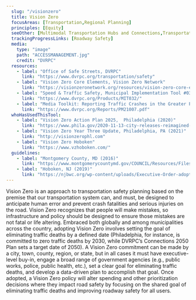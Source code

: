 ```yaml
---
  slug: "/visionzero"
  title: Vision Zero
  focusAreas: [Transportation,Regional Planning]
  principles: [Equity]
  seeOther: [Multimodal Transportation Hubs and Connections,Transportation Safety Programs]
  trackingProgressLinks: [Roadway Safety]
  media: 
    type: "image"
    path: "ACCESSMANAGEMENT.jpg"
    credit: "DVRPC"
  resources: 
    - label: "Office of Safe Streets, DVRPC"
      link: "https://www.dvrpc.org/transportation/safety"
    - label: "Vision Zero Core Elements, Vision Zero Network"
      link: "https://visionzeronetwork.org/resources/vision-zero-core-elements/"
    - label: "Speed & Traffic Safety, Municipal Implementation Tool #032, DVRPC"
      link: "https://www.dvrpc.org/Products/MIT032/"
    - label: "Media Toolkit: Reporting Traffic Crashes in the Greater Philadelphia Region, DVRPC"
      link: "https://www.dvrpc.org/Reports/PM21007.pdf"
  whoHasUsedThisTool: 
    - label: "Vision Zero Action Plan 2025,  Philadelphia (2020)"
      link: "https://www.phila.gov/2020-11-13-city-releases-reimagined-vision-zero-action-plan-2025/"
    - label: "Vision Zero Year Three Update, Philadelphia, PA (2021)"
      link: "http://visionzerophl.com"
    - label: "Vision Zero Hoboken"
      link: "https://www.vzhoboken.com/"
  guidelines: 
    - label: "Montgomery County, MD (2016)"
      link: "https://www.montgomerycountymd.gov/COUNCIL/Resources/Files/res/2016/20160202_18-390.pdf"
    - label: "Hoboken, NJ (2019)"
      link: "https://njbwc.org/wp-content/uploads/Executive-Order-adopting-a-%E2%80%9CVision-Zero%E2%80%9D-campaign-19-3.pdf"
---
```


Vision Zero is an approach to transportation safety planning based on the premise that our transportation system can, and must, be designed to anticipate human error and prevent crash fatalities and serious injuries on the road. Vision Zero recognizes that people will make mistakes, so infrastructure and policy should be designed to ensure those mistakes are not fatal or life altering. Embraced both globally and among municipalities across the country, adopting Vision Zero involves setting the goal of eliminating traffic deaths by a defined date (Philadelphia, for instance, is committed to zero traffic deaths by 2030, while DVRPC’s Connections 2050 Plan sets a target date of 2050). A Vision Zero commitment can be made by a city, town, county, region, or state, but in all cases it must have executive-level buy-in, engage a broad range of government agencies (e.g., public works, police, public health, etc.), set a clear goal for eliminating traffic deaths, and develop a data-driven plan to accomplish that goal. Once adopted, a Vision Zero policy will alter spending and other prioritization decisions where they impact road safety by focusing on the shared goal of eliminating traffic deaths and improving roadway safety for all users.
